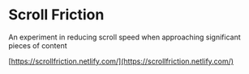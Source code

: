 # Scroll Friction

An experiment in reducing scroll speed when approaching significant pieces of content

[https://scrollfriction.netlify.com/](https://scrollfriction.netlify.com/)
